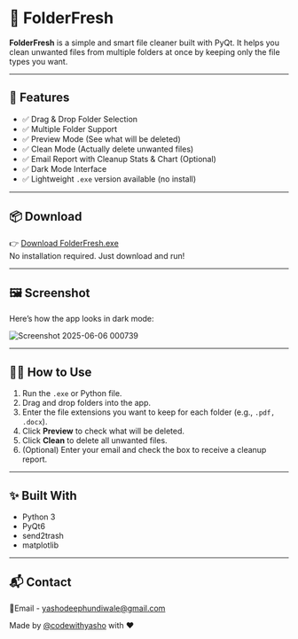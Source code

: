 # 🧹 FolderFresh

**FolderFresh** is a simple and smart file cleaner built with PyQt. It helps you clean unwanted files from multiple folders at once by keeping only the file types you want.

---

## 🚀 Features

- ✅ Drag & Drop Folder Selection  
- ✅ Multiple Folder Support  
- ✅ Preview Mode (See what will be deleted)  
- ✅ Clean Mode (Actually delete unwanted files)  
- ✅ Email Report with Cleanup Stats & Chart (Optional)  
- ✅ Dark Mode Interface  
- ✅ Lightweight `.exe` version available (no install)

---

## 📦 Download

👉 [Download FolderFresh.exe](https://github.com/codewithyasho/folderfresh/releases/download/v1.0/FolderFresh.exe)  
No installation required. Just download and run!

---

## 🖼 Screenshot

Here’s how the app looks in dark mode:

![Screenshot 2025-06-06 000739](https://github.com/user-attachments/assets/39b5ca5e-e330-4327-a62a-de43d6ac3772)

---

## 🧑‍💻 How to Use

1. Run the `.exe` or Python file.
2. Drag and drop folders into the app.
3. Enter the file extensions you want to keep for each folder (e.g., `.pdf, .docx`).
4. Click **Preview** to check what will be deleted.
5. Click **Clean** to delete all unwanted files.
6. (Optional) Enter your email and check the box to receive a cleanup report.

---

## ✨ Built With

- Python 3
- PyQt6
- send2trash
- matplotlib

---

## 📬 Contact

📧Email - yashodeephundiwale@gmail.com 

Made by [@codewithyasho](https://github.com/codewithyasho) with ❤️

